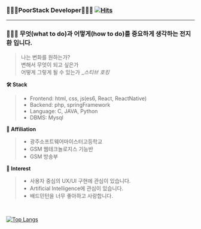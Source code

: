 ### 🧑🏻‍💻PoorStack Developer🧑🏻‍💻 [![Hits](https://hits.seeyoufarm.com/api/count/incr/badge.svg?url=https%3A%2F%2Fgithub.com%2FJohnjihwan&count_bg=%2379C83D&title_bg=%23555555&icon=&icon_color=%23E7E7E7&title=hits&edge_flat=false)](https://hits.seeyoufarm.com)

<!--
**Johnjihwan/Johnjihwan** is a ✨ _special_ ✨ repository because its `README.md` (this file) appears on your GitHub profile. -->

******
 **<h3>🙋🏻‍♂️ 무엇(what to do)과 어떻게(how to do)를 중요하게 생각하는 전지환 입니다.</h3>**
> 나는 변화를 원하는가?  
> 변해서 무엇이 되고 싶은가  
> 어떻게 그렇게 될 수 있는가 _*스티브 호킹*

**🛠 Stack** <br>
> * Frontend: html, css, js(es6, React, ReactNative)  
> * Backend: php, springFramework  
> * Language: C, JAVA, Python  
> * DBMS: Mysql


**🏫 Affiliation**
> - 광주소프트웨어마이스터고등학교  
> - GSM 웹테크놀로지스 기능반  
> - GSM 방송부   

**🙉 Interest**
> - 사용자 중심의 UX/UI 구현에 관심이 있습니다.
> - Artificial Intelligence에 관심이 있습니다.
> - 배드민턴을 너무 좋아하고 사랑합니다.

<br>


[![Top Langs](https://github-readme-stats.vercel.app/api/top-langs/?username=Johnjihwan&layout=compact)](https://github.com/anuraghazra/github-readme-stats)
